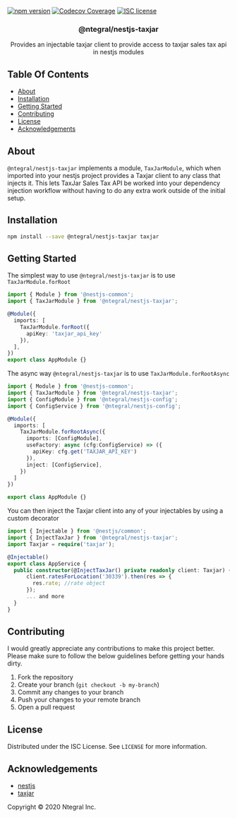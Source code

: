 [![npm version](http://img.shields.io/npm/v/@ntegral/nestjs-taxjar.svg?style=flat)](https://npmjs.org/package/@ntegral/nestjs-taxjar "View this project on npm")
[![Codecov Coverage](https://img.shields.io/codecov/c/github/ntegral/nestjs-taxjar/master.svg?style=flat-square)](https://codecov.io/gh/ntegral/nestjs-taxjar)
[![ISC license](http://img.shields.io/badge/license-ISC-brightgreen.svg)](http://opensource.org/licenses/ISC)

<p align="center">
  <h3 align="center">
    @ntegral/nestjs-taxjar
  </h3>

  <p align="center">
    Provides an injectable taxjar client to provide access to taxjar sales tax api in nestjs modules
  </p>
</p>

## Table Of Contents

- [About](#about)
- [Installation](#installation)
- [Getting Started](#getting-started)
- [Contributing](#contributing)
- [License](#license)
- [Acknowledgements](#acknowledgements)

## About

`@ntegral/nestjs-taxjar` implements a module, `TaxJarModule`, which when imported into
your nestjs project provides a Taxjar client to any class that injects it. This
lets TaxJar Sales Tax API be worked into your dependency injection workflow without having to
do any extra work outside of the initial setup.

## Installation

```bash
npm install --save @ntegral/nestjs-taxjar taxjar
```

## Getting Started

The simplest way to use `@ntegral/nestjs-taxjar` is to use `TaxJarModule.forRoot`

```typescript
import { Module } from '@nestjs-common';
import { TaxJarModule } from '@ntegral/nestjs-taxjar';

@Module({
  imports: [
    TaxJarModule.forRoot({
      apiKey: 'taxjar_api_key'
    }),
  ],
})
export class AppModule {}
```

The async way `@ntegral/nestjs-taxjar` is to use `TaxJarModule.forRootAsync`

```typescript
import { Module } from '@nestjs-common';
import { TaxJarModule } from '@ntegral/nestjs-taxjar';
import { ConfigModule } from '@ntegral/nestjs-config';
import { ConfigService } from '@ntegral/nestjs-config';

@Module({
  imports: [
    TaxJarModule.forRootAsync({
      imports: [ConfigModule],
      useFactory: async (cfg:ConfigService) => ({
        apiKey: cfg.get('TAXJAR_API_KEY')
      }),
      inject: [ConfigService],
    })
  ]
})

export class AppModule {}
```

You can then inject the Taxjar client into any of your injectables by using a
custom decorator

```typescript
import { Injectable } from '@nestjs/common';
import { InjectTaxJar } from '@ntegral/nestjs-taxjar';
import Taxjar = require('taxjar');

@Injectable()
export class AppService {
  public constructor(@InjectTaxJar() private readonly client: Taxjar) {
      client.ratesForLocation('30339').then(res => {
        res.rate; //rate object
      });
      ... and more
  }
}
```

## Contributing

I would greatly appreciate any contributions to make this project better. Please
make sure to follow the below guidelines before getting your hands dirty.

1. Fork the repository
2. Create your branch (`git checkout -b my-branch`)
3. Commit any changes to your branch
4. Push your changes to your remote branch
5. Open a pull request

## License

Distributed under the ISC License. See `LICENSE` for more information.

## Acknowledgements

- [nestjs](https://nestjs.com)
- [taxjar](https://github.com/taxjar/taxjar-node)

Copyright &copy; 2020 Ntegral Inc.

